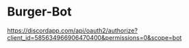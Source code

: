 # Burger-Bot

https://discordapp.com/api/oauth2/authorize?client_id=585634966906470400&permissions=0&scope=bot
